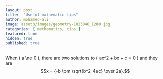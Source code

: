 ```yaml
---
layout: post
title:  "Useful mathematic tips"
author: mohamed-ali
image: assets/images/geometry-1023846_1280.jpg
categories: [ methematics, tips ]
featured: true
hidden: true
published: true
---
```


When \( a \ne 0 \), there are two solutions to \( ax^2 + bx + c = 0 \) and they are
$$x = {-b \pm \sqrt{b^2-4ac} \over 2a}.$$
